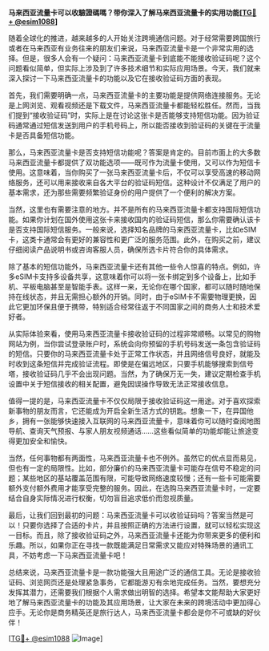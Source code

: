 **马来西亚流量卡可以收驗證碼嗎？带你深入了解马来西亚流量卡的实用功能[[TG💪+ @esim1088](https://t.me/s/esim1088)]**

随着全球化的推进，越来越多的人开始关注跨境通信问题。对于经常需要跨国旅行或者在马来西亚有业务往来的朋友们来说，马来西亚流量卡是一个非常实用的选择。但是，很多人会有一个疑问：马来西亚流量卡到底能不能接收验证码呢？这个问题看似简单，但实际上涉及到了许多技术细节和实际应用场景。今天，我们就来深入探讨一下马来西亚流量卡的功能以及它在接收验证码方面的表现。

首先，我们需要明确一点，马来西亚流量卡的主要功能是提供网络连接服务。无论是上网浏览、观看视频还是下载文件，马来西亚流量卡都能轻松胜任。然而，当我们提到“接收验证码”时，实际上是在讨论这张卡是否能够支持短信功能。因为验证码通常通过短信发送到用户的手机号码上，所以能否接收到验证码的关键在于流量卡是否具备短信功能。

那么，马来西亚流量卡是否支持短信功能呢？答案是肯定的。目前市面上的大多数马来西亚流量卡都提供了双功能选项——既可作为流量卡使用，又可以作为短信卡使用。这意味着，当你购买了一张马来西亚流量卡后，不仅可以享受高速的移动网络服务，还可以用来接收来自各大平台的验证码短信。这种设计不仅满足了用户的基本需求，还为那些需要频繁验证身份的用户提供了一个便利的解决方案。

当然，这里也有需要注意的地方。并不是所有的马来西亚流量卡都支持国际短信功能。如果你计划在国外使用这张卡来接收国内的验证码短信，那么你需要确认该卡是否支持国际短信服务。一般来说，选择知名品牌的马来西亚流量卡，比如eSIM卡，这类卡通常会有更好的兼容性和更广泛的服务范围。此外，在购买之前，建议仔细阅读产品说明书或咨询客服人员，确保所选卡片符合你的具体需求。

除了基本的短信功能外，马来西亚流量卡还有其他一些令人惊喜的特点。例如，许多eSIM卡支持多设备共享，这意味着你可以将一张卡绑定到多个设备上，比如手机、平板电脑甚至是智能手表。这样一来，无论你在哪个国家，都可以随时随地保持在线状态，并且无需担心额外的开销。同时，由于eSIM卡不需要物理更换，因此它更加环保且便于携带，特别适合经常往返于不同国家之间的商务人士和技术爱好者。

从实际体验来看，使用马来西亚流量卡接收验证码的过程非常顺畅。以常见的购物网站为例，当你尝试登录账户时，系统会向你预留的手机号码发送一条包含验证码的短信。只要你的马来西亚流量卡处于正常工作状态，并且网络信号良好，就能及时收到这条短信并完成验证流程。即使是在偏远地区，只要手机能够搜索到信号塔，接收验证码几乎不会出现问题。当然，为了确保万无一失，建议定期检查手机设置中关于短信接收的相关配置，避免因误操作导致无法正常接收信息。

值得一提的是，马来西亚流量卡不仅仅局限于接收验证码这一用途。对于喜欢探索新事物的朋友而言，它还能成为开启全新生活方式的钥匙。想象一下，在异国他乡，拥有一张能够快速接入互联网的马来西亚流量卡，意味着你可以随时查阅地图导航、查询天气预报、与家人朋友视频通话……这些看似简单的功能却能让旅途变得更加安全和愉快。

当然，任何事物都有两面性，马来西亚流量卡也不例外。虽然它的优点显而易见，但也有一定的局限性。比如，部分廉价的马来西亚流量卡可能存在信号不稳定的问题；某些地区的基站覆盖范围有限，可能导致网络速度较慢；还有一些卡可能需要额外支付额外费用才能享受完整的服务。因此，在选购马来西亚流量卡时，一定要结合自身实际情况进行权衡，切勿盲目追求低价而忽视质量。

最后，让我们回到最初的问题：马来西亚流量卡可以收验证码吗？答案当然是可以！只要你选择了合适的卡片，并且按照正确的方法进行设置，就可以轻松实现这一目标。而且，除了接收验证码之外，马来西亚流量卡还能为你带来更多的便利和乐趣。所以，如果你正在寻找一款既能满足日常需求又能应对特殊场景的通讯工具，不妨考虑一下马来西亚流量卡吧！

总结来说，马来西亚流量卡是一款功能强大且用途广泛的通信工具。无论是接收验证码、浏览网页还是处理紧急事务，它都能游刃有余地完成任务。当然，要想充分发挥其潜力，还需要我们根据个人需求做出明智的选择。希望本文能帮助大家更好地了解马来西亚流量卡的功能及其应用场景，让大家在未来的跨境活动中更加得心应手。无论你是商务精英还是旅行达人，马来西亚流量卡都会是你不可或缺的好伙伴！

[[TG💪+ @esim1088](https://t.me/s/esim1088) ![Image](https://i.postimg.cc/4NQfJmqS/Snipaste-2025-05-13-00-14-12.png)]